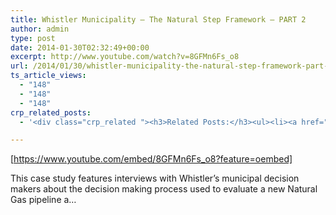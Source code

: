 ```yaml
---
title: Whistler Municipality – The Natural Step Framework – PART 2
author: admin
type: post
date: 2014-01-30T02:32:49+00:00
excerpt: http://www.youtube.com/watch?v=8GFMn6Fs_o8
url: /2014/01/30/whistler-municipality-the-natural-step-framework-part-2/
ts_article_views:
  - "148"
  - "148"
  - "148"
crp_related_posts:
  - '<div class="crp_related "><h3>Related Posts:</h3><ul><li><a href="https://scdhub.org/2017/12/25/wastewater-treatment-and-biosolids-management/"    ><img src="https://scdhub.org/wp-content/uploads/2017/12/wastewater-treatment-and-biosoli-150x150.jpg" alt="Wastewater treatment and Biosolids management" title="Wastewater treatment and Biosolids management" width="150" height="150" class="crp_thumb crp_featured" /><span class="crp_title">Wastewater treatment and Biosolids management</span></a></li><li><a href="https://scdhub.org/2017/06/22/satisficing/"    ><img src="https://scdhub.org/wp-content/uploads/2017/06/satisficing-150x150.jpg" alt="Satisficing: when the optimal solution cannot be determined" title="Satisficing: when the optimal solution cannot be determined" width="150" height="150" class="crp_thumb crp_featured" /><span class="crp_title">Satisficing: when the optimal solution cannot be determined</span></a></li><li><a href="https://scdhub.org/2017/06/20/startup-secrets-value-proposition/"    ><img src="https://scdhub.org/wp-content/uploads/2017/06/startup-secrets-value-proposition-150x150.jpg" alt="Startup Secrets: Value Proposition" title="Startup Secrets: Value Proposition" width="150" height="150" class="crp_thumb crp_featured" /><span class="crp_title">Startup Secrets: Value Proposition</span></a></li><li><a href="https://scdhub.org/cities/"    ><img src="https://scdhub.org/wp-content/plugins/contextual-related-posts/default.png" alt="Cities" title="Cities" width="150" height="150" class="crp_thumb crp_default" /><span class="crp_title">Cities</span></a></li><li><a href="https://scdhub.org/2018/01/06/household-and-neighborhood-sanitation-infrastructures-excreta-wastewater-disposal-in-developing-countries/"    ><img src="https://scdhub.org/wp-content/plugins/contextual-related-posts/default.png" alt="Household and neighborhood Sanitation Infrastructures: Excreta, wastewater disposal in developing countries" title="Household and neighborhood Sanitation Infrastructures: Excreta, wastewater disposal in developing countries" width="150" height="150" class="crp_thumb crp_default" /><span class="crp_title">Household and neighborhood Sanitation&hellip;</span></a></li><li><a href="https://scdhub.org/2017/12/29/walking-in-sabinas-shoes-world-vision/"    ><img src="https://scdhub.org/wp-content/uploads/2017/12/walking-in-sabinas-shoes-world-v-150x150.jpg" alt="Walking in Sabinas Shoes &#8211; World Vision" title="Walking in Sabinas Shoes &#8211; World Vision" width="150" height="150" class="crp_thumb crp_featured" /><span class="crp_title">Walking in Sabinas Shoes &#8211; World Vision</span></a></li></ul><div class="crp_clear"></div></div>'

---
```

[https://www.youtube.com/embed/8GFMn6Fs_o8?feature=oembed] 

This case study features interviews with Whistler&#8217;s municipal decision makers about the decision making process used to evaluate a new Natural Gas pipeline a&#8230;